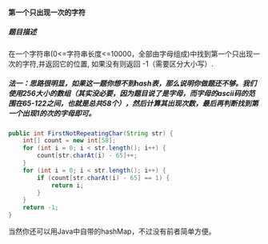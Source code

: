 #### 第一个只出现一次的字符

##### 题目描述

在一个字符串(0<=字符串长度<=10000，全部由字母组成)中找到第一个只出现一次的字符,并返回它的位置, 如果没有则返回 -1（需要区分大小写）.

<!--more-->

##### 法一：思路很明显，如果这一题你想不到hash表，那么说明你做题还不够。我们使用256大小的数组（其实没必要，因为题目说了是字母，而字母的ascii码的范围在65-122之间，也就是总共58个），然后计算其出现次数，最后再判断找到第一个出现1的次的字母即可。

```java
public int FirstNotRepeatingChar(String str) {
    int[] count = new int[58];
    for (int i = 0; i < str.length(); i++) {
        count[str.charAt(i) - 65]++;
    }
    for (int i = 0; i < str.length(); i++) {
        if (count[str.charAt(i) - 65] == 1) {
            return i;
        }
    }
    return -1;
}
```

当然你还可以用Java中自带的hashMap，不过没有前者简单方便。